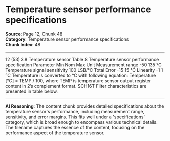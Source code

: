 # Temperature sensor performance specifications

**Source**: Page 12, Chunk 48  
**Category**: Temperature sensor performance specifications  
**Chunk Index**: 48

---

12 (53)
3.8 Temperature sensor
Table 8 Temperature sensor performance specification
Parameter Min Nom Max Unit
Measurement range -50 135 °C
Temperature signal sensitivity 100 LSB/°C
Total Error -15 15 °C
Linearity -1 1 °C
Temperature is converted to °C with following equation:
Temperature [°C] = TEMP / 100, where TEMP is temperature sensor output register content in 2’s
complement format.
SCH16T Filter characteristics are presented in table below.

---

**AI Reasoning**: The content chunk provides detailed specifications about the temperature sensor's performance, including measurement range, sensitivity, and error margins. This fits well under a 'specifications' category, which is broad enough to encompass various technical details. The filename captures the essence of the content, focusing on the performance aspect of the temperature sensor.
